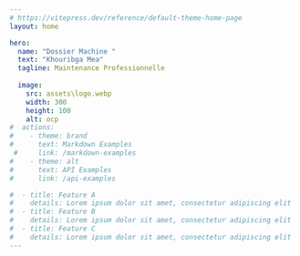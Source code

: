 ```yaml
---
# https://vitepress.dev/reference/default-theme-home-page
layout: home

hero:
  name: "Dossier Machine "
  text: "Khouribga Mea"
  tagline: Maintenance Professionnelle
  
  image:
    src: assets\logo.webp
    width: 300
    height: 100
    alt: ocp
#  actions:
#    - theme: brand
#      text: Markdown Examples
 #     link: /markdown-examples
#    - theme: alt
#      text: API Examples
#      link: /api-examples

#  - title: Feature A
#    details: Lorem ipsum dolor sit amet, consectetur adipiscing elit
#  - title: Feature B
#    details: Lorem ipsum dolor sit amet, consectetur adipiscing elit
#  - title: Feature C
#    details: Lorem ipsum dolor sit amet, consectetur adipiscing elit
---
```


